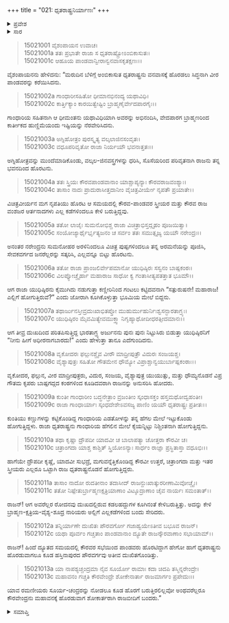 +++
title = "021: ಧೃತರಾಷ್ಟ್ರನಿರ್ಯಾಣಃ"
+++

<details><summary>ಪ್ರವೇಶ</summary>


।।   ಓಂ ಓಂ ನಮೋ ನಾರಾಯಣಾಯ।।   ಶ್ರೀ ವೇದವ್ಯಾಸಾಯ ನಮಃ ।।

ಶ್ರೀ ಕೃಷ್ಣದ್ವೈಪಾಯನ ವೇದವ್ಯಾಸ ವಿರಚಿತ  

**ಶ್ರೀ ಮಹಾಭಾರತ**

**ಆಶ್ರಮವಾಸಿಕ ಪರ್ವ**

**ಆಶ್ರಮವಾಸ ಪರ್ವ**

**ಅಧ್ಯಾಯ 21**


</details>

<details><summary>ಸಾರ</summary>

ಧೃತರಾಷ್ಟ್ರನ ವನಗಮನ (1-13)


</details>

> 15021001 ವೈಶಂಪಾಯನ ಉವಾಚ।  
15021001a ತತಃ ಪ್ರಭಾತೇ ರಾಜಾ ಸ ಧೃತರಾಷ್ಟ್ರೋಽಂಬಿಕಾಸುತಃ।  
15021001c ಆಹೂಯ ಪಾಂಡವಾನ್ವೀರಾನ್ವನವಾಸಕೃತಕ್ಷಣಃ।।

ವೈಶಂಪಾಯನನು ಹೇಳಿದನು: “ಮರುದಿನ ಬೆಳಿಗ್ಗೆ ಅಂಬಿಕಾಸುತ ಧೃತರಾಷ್ಟ್ರನು ವನವಾಸಕ್ಕೆ ಹೊರಡಲು ಸಿದ್ಧನಾಗಿ ವೀರ ಪಾಂಡವರನ್ನು ಕರೆಯಿಸಿದನು.

> 15021002a ಗಾಂಧಾರೀಸಹಿತೋ ಧೀಮಾನಭಿನಂದ್ಯ ಯಥಾವಿಧಿ।  
15021002c ಕಾರ್ತ್ತಿಕ್ಯಾಂ ಕಾರಯಿತ್ವೇಷ್ಟಿಂ ಬ್ರಾಹ್ಮಣೈರ್ವೇದಪಾರಗೈಃ।।

ಗಾಂಧಾರಿಯ ಸಹಿತನಾಗಿ ಆ ಧೀಮಂತನು ಯಥಾವಿಧಿಯಾಗಿ ಅವರನ್ನು ಅಭಿನಂದಿಸಿ, ವೇದಪಾರಗ ಬ್ರಾಹ್ಮಣರಿಂದ ಕಾರ್ತೀಕದ ಹುಣ್ಣಿಮೆಯಂದು ಇಷ್ಟಿಯನ್ನು ನೆರವೇರಿಸಿದನು.

> 15021003a ಅಗ್ನಿಹೋತ್ರಂ ಪುರಸ್ಕೃತ್ಯ ವಲ್ಕಲಾಜಿನಸಂವೃತಃ।  
15021003c ವಧೂಪರಿವೃತೋ ರಾಜಾ ನಿರ್ಯಯೌ ಭವನಾತ್ತತಃ।।

ಅಗ್ನಿಹೋತ್ರವನ್ನು ಮುಂದೆಮಾಡಿಕೊಂಡು, ವಲ್ಕಲ-ಜಿನವಸ್ತ್ರಗಳನ್ನು ಧರಿಸಿ, ಸೊಸೆಯರಿಂದ ಪರಿವೃತನಾಗಿ ರಾಜನು ತನ್ನ ಭವನದಿಂದ ಹೊರಟನು.

> 15021004a ತತಃ ಸ್ತ್ರಿಯಃ ಕೌರವಪಾಂಡವಾನಾಂ
       ಯಾಶ್ಚಾಪ್ಯನ್ಯಾಃ ಕೌರವರಾಜವಂಶ್ಯಾಃ।  
> 15021004c ತಾಸಾಂ ನಾದಃ ಪ್ರಾದುರಾಸೀತ್ತದಾನೀಂ
       ವೈಚಿತ್ರವೀರ್ಯೇ ನೃಪತೌ ಪ್ರಯಾತೇ।।  

ವಿಚಿತ್ರವೀರ್ಯನ ಮಗ ನೃಪತಿಯು ಹೊರಟ ಆ ಸಮಯದಲ್ಲಿ ಕೌರವ-ಪಾಂಡವರ ಸ್ತ್ರೀಯರ ಮತ್ತು ಕೌರವ ರಾಜ ವಂಶಜರ ಆರ್ತನಾದಗಳು ಎಲ್ಲ ಕಡೆಗಳಿಂದಲೂ ಕೇಳಿ ಬರುತ್ತಿದ್ದವು.

> 15021005a ತತೋ ಲಾಜೈಃ ಸುಮನೋಭಿಶ್ಚ ರಾಜಾ
       ವಿಚಿತ್ರಾಭಿಸ್ತದ್ಗೃಹಂ ಪೂಜಯಿತ್ವಾ।  
> 15021005c ಸಂಯೋಜ್ಯಾರ್ಥೈರ್ಭೃತ್ಯಜನಂ ಚ ಸರ್ವಂ
       ತತಃ ಸಮುತ್ಸೃಜ್ಯ ಯಯೌ ನರೇಂದ್ರಃ।।  

ಅನಂತರ ನರೇಂದ್ರನು ಸುಮನೋಹರ ಅರಳಿನಿಂದಲೂ ವಿಚಿತ್ರ ಪುಷ್ಪಗಳಿಂದಲೂ ತನ್ನ ಅರಮನೆಯನ್ನು ಪೂಜಿಸಿ, ಸೇವಕವರ್ಗದ ಜನರೆಲ್ಲರನ್ನು ಸತ್ಕರಿಸಿ, ಎಲ್ಲವನ್ನೂ ಬಿಟ್ಟು ಹೊರಟನು.

> 15021006a ತತೋ ರಾಜಾ ಪ್ರಾಂಜಲಿರ್ವೇಪಮಾನೋ
       ಯುಧಿಷ್ಠಿರಃ ಸಸ್ವನಂ ಬಾಷ್ಪಕಂಠಃ।  
> 15021006c ವಿಲಪ್ಯೋಚ್ಚೈರ್ಹಾ ಮಹಾರಾಜ ಸಾಧೋ
       ಕ್ವ ಗಂತಾಸೀತ್ಯಪತತ್ತಾತ ಭೂಮೌ।।  

ಆಗ ರಾಜಾ ಯುಧಿಷ್ಠಿರನು ಕೈಮುಗಿದು ನಡುಗುತ್ತಾ ಕಣ್ಣೀರಿನಿಂದ ಗಂಟಲು ಕಟ್ಟಿದವನಾಗಿ “ಸತ್ಪುರುಷನೇ! ಮಹಾರಾಜ! ಎಲ್ಲಿಗೆ ಹೋಗುತ್ತಿರುವೆ?” ಎಂದು ಜೋರಾಗಿ ಕೂಗಿಕೊಳ್ಳುತ್ತಾ ಭೂಮಿಯ ಮೇಲೆ ಬಿದ್ದನು.

> 15021007a ತಥಾರ್ಜುನಸ್ತೀವ್ರದುಃಖಾಭಿತಪ್ತೋ
       ಮುಹುರ್ಮುಹುರ್ನಿಃಶ್ವಸನ್ಭಾರತಾಗ್ರ್ಯಃ।  
> 15021007c ಯುಧಿಷ್ಠಿರಂ ಮೈವಮಿತ್ಯೇವಮುಕ್ತ್ವಾ
       ನಿಗೃಹ್ಯಾಥೋದೀಧರತ್ಸೀದಮಾನಃ।।  

ಆಗ ತೀವ್ರ ದುಃಖದಿಂದ ಪರಿತಪಿಸುತ್ತಿದ್ದ ಭಾರತಾಗ್ರ್ಯ ಅರ್ಜುನನು ಪುನಃ ಪುನಃ ನಿಟ್ಟುಸಿರು ಬಿಡುತ್ತಾ ಯುಧಿಷ್ಠಿರನಿಗೆ “ನೀನು ಹೀಗೆ ಅಧೀರನಾಗಬಾರದು!” ಎಂದು ಹೇಳುತ್ತಾ ತಾನೂ ಎದೆಗುಂದಿದನು.

> 15021008a ವೃಕೋದರಃ ಫಲ್ಗುನಶ್ಚೈವ ವೀರೌ
       ಮಾದ್ರೀಪುತ್ರೌ ವಿದುರಃ ಸಂಜಯಶ್ಚ।  
> 15021008c ವೈಶ್ಯಾಪುತ್ರಃ ಸಹಿತೋ ಗೌತಮೇನ
       ಧೌಮ್ಯೋ ವಿಪ್ರಾಶ್ಚಾನ್ವಯುರ್ಬಾಷ್ಪಕಂಠಾಃ।।  

ವೃಕೋದರ, ಫಲ್ಗುನ, ವೀರ ಮಾದ್ರೀಪುತ್ರರು, ವಿದುರ, ಸಂಜಯ, ವೈಶ್ಯಾಪುತ್ರ ಯುಯುತ್ಸು, ಮತ್ತು ಧೌಮ್ಯನೊಡನೆ ವಿಪ್ರ ಗೌತಮ ಕೃಪರು ಬಾಷ್ಪಗದ್ಗದ ಕಂಠಗಳಿಂದ ಕೂಡಿದವರಾಗಿ ರಾಜನನ್ನು ಅನುಸರಿಸಿ ಹೋದರು.

> 15021009a ಕುಂತೀ ಗಾಂಧಾರೀಂ ಬದ್ಧನೇತ್ರಾಂ ವ್ರಜಂತೀಂ
       ಸ್ಕಂಧಾಸಕ್ತಂ ಹಸ್ತಮಥೋದ್ವಹಂತೀ।  
> 15021009c ರಾಜಾ ಗಾಂಧಾರ್ಯಾಃ ಸ್ಕಂಧದೇಶೇಽವಸಜ್ಯ
       ಪಾಣಿಂ ಯಯೌ ಧೃತರಾಷ್ಟ್ರಃ ಪ್ರತೀತಃ।।  

ಕುಂತಿಯು ಕಣ್ಣುಗಳನ್ನು ಕಟ್ಟಿಕೊಂಡಿದ್ದ ಗಾಂಧಾರಿಯ ಎಡತೋಳನ್ನು ತನ್ನ ಹೆಗಲ ಮೇಲೆ ಇಟ್ಟುಕೊಂಡು ಹೋಗುತ್ತಿದ್ದಳು. ರಾಜಾ ಧೃತರಾಷ್ಟ್ರನು ಗಾಂಧಾರಿಯ ಹೆಗಲಿನ ಮೇಲೆ ಕೈಯನ್ನಿಟ್ಟು ನಿಶ್ಚಿಂತನಾಗಿ ಹೋಗುತ್ತಿದ್ದನು.

> 15021010a ತಥಾ ಕೃಷ್ಣಾ ದ್ರೌಪದೀ ಯಾದವೀ ಚ
       ಬಾಲಾಪತ್ಯಾ ಚೋತ್ತರಾ ಕೌರವೀ ಚ।  
> 15021010c ಚಿತ್ರಾಂಗದಾ ಯಾಶ್ಚ ಕಾಶ್ಚಿತ್ ಸ್ತ್ರಿಯೋಽನ್ಯಾಃ
       ಸಾರ್ಧಂ ರಾಜ್ಞಾ ಪ್ರಸ್ಥಿತಾಸ್ತಾ ವಧೂಭಿಃ।।  

ಹಾಗೆಯೇ ದ್ರೌಪದೀ ಕೃಷ್ಣೆ, ಯಾದವೀ ಸುಭದ್ರೆ, ಮಗುವನ್ನೆತ್ತಿಕೊಂಡಿದ್ದ ಕೌರವೀ ಉತ್ತರೆ, ಚಿತ್ರಾಂಗದಾ ಮತ್ತು ಇತರ ಸ್ತ್ರೀಯರು ಎಲ್ಲರೂ ಒಟ್ಟಾಗಿ ರಾಜ ಧೃತರಾಷ್ಟ್ರನೊಡನೆ ಹೋಗುತ್ತಿದ್ದರು.

> 15021011a ತಾಸಾಂ ನಾದೋ ರುದತೀನಾಂ ತದಾಸೀದ್
       ರಾಜನ್ದುಃಖಾತ್ಕುರರೀಣಾಮಿವೋಚ್ಚೈಃ।  
> 15021011c ತತೋ ನಿಷ್ಪೇತುರ್ಬ್ರಾಹ್ಮಣಕ್ಷತ್ರಿಯಾಣಾಂ
       ವಿಟ್ಶೂದ್ರಾಣಾಂ ಚೈವ ನಾರ್ಯಃ ಸಮಂತಾತ್।।  

ರಾಜನ್! ಆಗ ಅವರೆಲ್ಲರ ರೋದನವು ದುಃಖದಲ್ಲಿರುವ ಕಡಲಹದ್ದುಗಳ ಕೂಗಿನಂತೆ ಕೇಳಿಬರುತ್ತಿತ್ತು. ಅದನ್ನು ಕೇಳಿ ಬ್ರಾಹ್ಮಣ-ಕ್ಷತ್ರಿಯ-ವೈಶ್ಯ-ಶೂದ್ರ ನಾರಿಯರು ಅಲ್ಲಿಗೆ ಎಲ್ಲಕಡೆಗಳಿಂದ ಬಂದು ಸೇರಿದರು.

> 15021012a ತನ್ನಿರ್ಯಾಣೇ ದುಃಖಿತಃ ಪೌರವರ್ಗೋ
       ಗಜಾಹ್ವಯೇಽತೀವ ಬಭೂವ ರಾಜನ್।  
> 15021012c ಯಥಾ ಪೂರ್ವಂ ಗಚ್ಚತಾಂ ಪಾಂಡವಾನಾಂ
       ದ್ಯೂತೇ ರಾಜನ್ಕೌರವಾಣಾಂ ಸಭಾಯಾಮ್।।  

ರಾಜನ್! ಹಿಂದೆ ದ್ಯೂತದ ಸಮಯದಲ್ಲಿ ಕೌರವರ ಸಭೆಯಿಂದ ಪಾಂಡವರು ಹೊರಟಿದ್ದಾಗ ಹೇಗೋ ಹಾಗೆ ಧೃತರಾಷ್ಟ್ರನು ಹೊರಡುವಾಗಲೂ ಕೂಡ ಹಸ್ತಿನಾಪುರದ ಪೌರವರ್ಗವು ಅತೀವ ದುಃಖಿತಗೊಂಡಿತ್ತು.

> 15021013a ಯಾ ನಾಪಶ್ಯಚ್ಚಂದ್ರಮಾ ನೈವ ಸೂರ್ಯೋ
       ರಾಮಾಃ ಕದಾ ಚಿದಪಿ ತಸ್ಮಿನ್ನರೇಂದ್ರೇ।  
> 15021013c ಮಹಾವನಂ ಗಚ್ಚತಿ ಕೌರವೇಂದ್ರೇ
       ಶೋಕೇನಾರ್ತಾ ರಾಜಮಾರ್ಗಂ ಪ್ರಪೇದುಃ।।  

ಯಾವ ರಮಣೀಯರು ಸೂರ್ಯ-ಚಂದ್ರರನ್ನು ನೋಡಲೂ ಕೂಡ ಹೊರಗೆ ಬರುತ್ತಿರಲಿಲ್ಲವೋ ಅಂಥವರೆಲ್ಲರೂ ಕೌರವೇಂದ್ರನು ಮಹಾವನಕ್ಕೆ ಹೊರಡುವಾಗ ಶೋಕಾರ್ತರಾಗಿ ರಾಜಬೀದಿಗೆ ಬಂದರು.”


<details><summary>ಸಮಾಪ್ತಿ</summary>

ಇತಿ ಶ್ರೀಮಹಾಭಾರತೇ ಆಶ್ರಮವಾಸಿಕೇ ಪರ್ವಣಿ ಆಶ್ರಮವಾಸಪರ್ವಣಿ ಧೃತರಾಷ್ಟ್ರನಿರ್ಯಾಣೇ ಏಕವಿಂಶೋಽಧ್ಯಾಯಃ।।  
ಇದು ಶ್ರೀಮಹಾಭಾರತದಲ್ಲಿ ಆಶ್ರಮವಾಸಿಕಪರ್ವದಲ್ಲಿ ಆಶ್ರಮವಾಸಪರ್ವದಲ್ಲಿ ಧೃತರಾಷ್ಟ್ರನಿರ್ಯಾಣ ಎನ್ನುವ ಇಪ್ಪತ್ತೊಂದನೇ ಅಧ್ಯಾಯವು.

</details>


